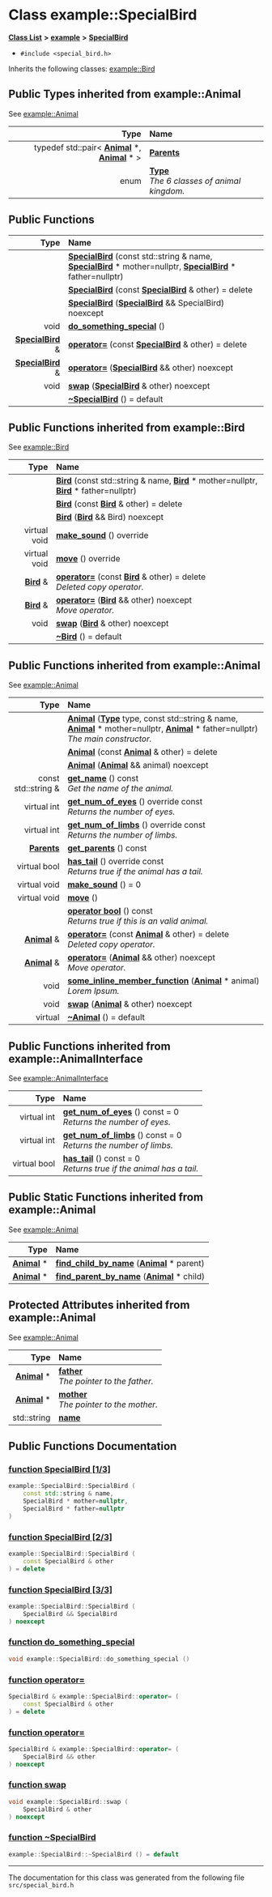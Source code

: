 
# Class example::SpecialBird


[**Class List**](annotated.md) **>** [**example**](namespaceexample.md) **>** [**SpecialBird**](classexample_1_1_special_bird.md)





* `#include <special_bird.h>`



Inherits the following classes: [example::Bird](classexample_1_1_bird.md)










## Public Types inherited from example::Animal

See [example::Animal](classexample_1_1_animal.md)

| Type | Name |
| ---: | :--- |
| typedef std::pair&lt; [**Animal**](classexample_1_1_animal.md) \*, [**Animal**](classexample_1_1_animal.md) \* &gt; | [**Parents**](classexample_1_1_animal.md#typedef-parents)  <br> |
| enum  | [**Type**](classexample_1_1_animal.md#enum-type)  <br>_The 6 classes of animal kingdom._  |














## Public Functions

| Type | Name |
| ---: | :--- |
|   | [**SpecialBird**](classexample_1_1_special_bird.md#function-specialbird-1-3) (const std::string & name, [**SpecialBird**](classexample_1_1_special_bird.md) \* mother=nullptr, [**SpecialBird**](classexample_1_1_special_bird.md) \* father=nullptr) <br> |
|   | [**SpecialBird**](classexample_1_1_special_bird.md#function-specialbird-2-3) (const [**SpecialBird**](classexample_1_1_special_bird.md) & other) = delete<br> |
|   | [**SpecialBird**](classexample_1_1_special_bird.md#function-specialbird-3-3) ([**SpecialBird**](classexample_1_1_special_bird.md) && SpecialBird) noexcept<br> |
|  void | [**do\_something\_special**](classexample_1_1_special_bird.md#function-do-something-special) () <br> |
|  [**SpecialBird**](classexample_1_1_special_bird.md) & | [**operator=**](classexample_1_1_special_bird.md#function-operator) (const [**SpecialBird**](classexample_1_1_special_bird.md) & other) = delete<br> |
|  [**SpecialBird**](classexample_1_1_special_bird.md) & | [**operator=**](classexample_1_1_special_bird.md#function-operator-2) ([**SpecialBird**](classexample_1_1_special_bird.md) && other) noexcept<br> |
|  void | [**swap**](classexample_1_1_special_bird.md#function-swap) ([**SpecialBird**](classexample_1_1_special_bird.md) & other) noexcept<br> |
|   | [**~SpecialBird**](classexample_1_1_special_bird.md#function-specialbird) () = default<br> |

## Public Functions inherited from example::Bird

See [example::Bird](classexample_1_1_bird.md)

| Type | Name |
| ---: | :--- |
|   | [**Bird**](classexample_1_1_bird.md#function-bird-1-3) (const std::string & name, [**Bird**](classexample_1_1_bird.md) \* mother=nullptr, [**Bird**](classexample_1_1_bird.md) \* father=nullptr) <br> |
|   | [**Bird**](classexample_1_1_bird.md#function-bird-2-3) (const [**Bird**](classexample_1_1_bird.md) & other) = delete<br> |
|   | [**Bird**](classexample_1_1_bird.md#function-bird-3-3) ([**Bird**](classexample_1_1_bird.md) && Bird) noexcept<br> |
| virtual void | [**make\_sound**](classexample_1_1_bird.md#function-make-sound) () override<br> |
| virtual void | [**move**](classexample_1_1_bird.md#function-move) () override<br> |
|  [**Bird**](classexample_1_1_bird.md) & | [**operator=**](classexample_1_1_bird.md#function-operator) (const [**Bird**](classexample_1_1_bird.md) & other) = delete<br>_Deleted copy operator._  |
|  [**Bird**](classexample_1_1_bird.md) & | [**operator=**](classexample_1_1_bird.md#function-operator-2) ([**Bird**](classexample_1_1_bird.md) && other) noexcept<br>_Move operator._  |
|  void | [**swap**](classexample_1_1_bird.md#function-swap) ([**Bird**](classexample_1_1_bird.md) & other) noexcept<br> |
|   | [**~Bird**](classexample_1_1_bird.md#function-bird) () = default<br> |

## Public Functions inherited from example::Animal

See [example::Animal](classexample_1_1_animal.md)

| Type | Name |
| ---: | :--- |
|   | [**Animal**](classexample_1_1_animal.md#function-animal-1-3) ([**Type**](classexample_1_1_animal.md#enum-type) type, const std::string & name, [**Animal**](classexample_1_1_animal.md) \* mother=nullptr, [**Animal**](classexample_1_1_animal.md) \* father=nullptr) <br>_The main constructor._  |
|   | [**Animal**](classexample_1_1_animal.md#function-animal-2-3) (const [**Animal**](classexample_1_1_animal.md) & other) = delete<br> |
|   | [**Animal**](classexample_1_1_animal.md#function-animal-3-3) ([**Animal**](classexample_1_1_animal.md) && animal) noexcept<br> |
|  const std::string & | [**get\_name**](classexample_1_1_animal.md#function-get-name) () const<br>_Get the name of the animal._  |
| virtual int | [**get\_num\_of\_eyes**](classexample_1_1_animal.md#function-get-num-of-eyes) () override const<br>_Returns the number of eyes._  |
| virtual int | [**get\_num\_of\_limbs**](classexample_1_1_animal.md#function-get-num-of-limbs) () override const<br>_Returns the number of limbs._  |
|  [**Parents**](classexample_1_1_animal.md#typedef-parents) | [**get\_parents**](classexample_1_1_animal.md#function-get-parents) () const<br> |
| virtual bool | [**has\_tail**](classexample_1_1_animal.md#function-has-tail) () override const<br>_Returns true if the animal has a tail._  |
| virtual void | [**make\_sound**](classexample_1_1_animal.md#function-make-sound) () = 0<br> |
| virtual void | [**move**](classexample_1_1_animal.md#function-move) () <br> |
|   | [**operator bool**](classexample_1_1_animal.md#function-operator-bool) () const<br>_Returns true if this is an valid animal._  |
|  [**Animal**](classexample_1_1_animal.md) & | [**operator=**](classexample_1_1_animal.md#function-operator) (const [**Animal**](classexample_1_1_animal.md) & other) = delete<br>_Deleted copy operator._  |
|  [**Animal**](classexample_1_1_animal.md) & | [**operator=**](classexample_1_1_animal.md#function-operator-2) ([**Animal**](classexample_1_1_animal.md) && other) noexcept<br>_Move operator._  |
|  void | [**some\_inline\_member\_function**](classexample_1_1_animal.md#function-some-inline-member-function) ([**Animal**](classexample_1_1_animal.md) \* animal) <br>_Lorem Ipsum._  |
|  void | [**swap**](classexample_1_1_animal.md#function-swap) ([**Animal**](classexample_1_1_animal.md) & other) noexcept<br> |
| virtual  | [**~Animal**](classexample_1_1_animal.md#function-animal) () = default<br> |

## Public Functions inherited from example::AnimalInterface

See [example::AnimalInterface](classexample_1_1_animal_interface.md)

| Type | Name |
| ---: | :--- |
| virtual int | [**get\_num\_of\_eyes**](classexample_1_1_animal_interface.md#function-get-num-of-eyes) () const = 0<br>_Returns the number of eyes._  |
| virtual int | [**get\_num\_of\_limbs**](classexample_1_1_animal_interface.md#function-get-num-of-limbs) () const = 0<br>_Returns the number of limbs._  |
| virtual bool | [**has\_tail**](classexample_1_1_animal_interface.md#function-has-tail) () const = 0<br>_Returns true if the animal has a tail._  |



## Public Static Functions inherited from example::Animal

See [example::Animal](classexample_1_1_animal.md)

| Type | Name |
| ---: | :--- |
|  [**Animal**](classexample_1_1_animal.md) \* | [**find\_child\_by\_name**](classexample_1_1_animal.md#function-find-child-by-name) ([**Animal**](classexample_1_1_animal.md) \* parent) <br> |
|  [**Animal**](classexample_1_1_animal.md) \* | [**find\_parent\_by\_name**](classexample_1_1_animal.md#function-find-parent-by-name) ([**Animal**](classexample_1_1_animal.md) \* child) <br> |












## Protected Attributes inherited from example::Animal

See [example::Animal](classexample_1_1_animal.md)

| Type | Name |
| ---: | :--- |
|  [**Animal**](classexample_1_1_animal.md) \* | [**father**](classexample_1_1_animal.md#variable-father)  <br>_The pointer to the father._  |
|  [**Animal**](classexample_1_1_animal.md) \* | [**mother**](classexample_1_1_animal.md#variable-mother)  <br>_The pointer to the mother._  |
|  std::string | [**name**](classexample_1_1_animal.md#variable-name)  <br> |














## Public Functions Documentation


### <a href="#function-specialbird-1-3" id="function-specialbird-1-3">function SpecialBird [1/3]</a>


```cpp
example::SpecialBird::SpecialBird (
    const std::string & name,
    SpecialBird * mother=nullptr,
    SpecialBird * father=nullptr
) 
```



### <a href="#function-specialbird-2-3" id="function-specialbird-2-3">function SpecialBird [2/3]</a>


```cpp
example::SpecialBird::SpecialBird (
    const SpecialBird & other
) = delete
```



### <a href="#function-specialbird-3-3" id="function-specialbird-3-3">function SpecialBird [3/3]</a>


```cpp
example::SpecialBird::SpecialBird (
    SpecialBird && SpecialBird
) noexcept
```



### <a href="#function-do-something-special" id="function-do-something-special">function do\_something\_special </a>


```cpp
void example::SpecialBird::do_something_special () 
```



### <a href="#function-operator" id="function-operator">function operator= </a>


```cpp
SpecialBird & example::SpecialBird::operator= (
    const SpecialBird & other
) = delete
```



### <a href="#function-operator-2" id="function-operator-2">function operator= </a>


```cpp
SpecialBird & example::SpecialBird::operator= (
    SpecialBird && other
) noexcept
```



### <a href="#function-swap" id="function-swap">function swap </a>


```cpp
void example::SpecialBird::swap (
    SpecialBird & other
) noexcept
```



### <a href="#function-specialbird" id="function-specialbird">function ~SpecialBird </a>


```cpp
example::SpecialBird::~SpecialBird () = default
```



------------------------------
The documentation for this class was generated from the following file `src/special_bird.h`